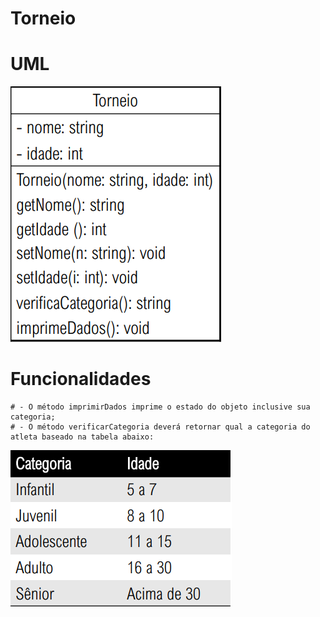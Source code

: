 # Torneio

  # UML
  
  <img src="UML.png"/>
  
  # Funcionalidades
  
    # - O método imprimirDados imprime o estado do objeto inclusive sua categoria;
    # - O método verificarCategoria deverá retornar qual a categoria do atleta baseado na tabela abaixo:
    
   <img src="categorias.png"/>
    
